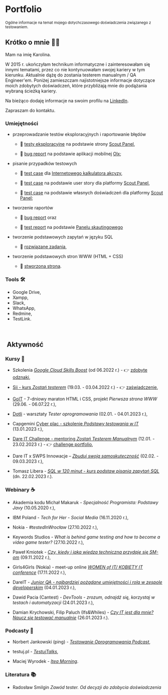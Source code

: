 # Portfolio
<sub> Ogólne informacje na temat mojego dotychczasowego doświadczenia związanego z testowaniem.

## Krótko o mnie 👩‍💻
Mam na imię Karolina.

W 2015 r. ukończyłam technikum informatyczne i zainteresowałam się innymi tematami, przez co nie kontynuowałam swojej kariery w tym kierunku. Aktualnie dążę do zostania testerem manualnym / QA Engineer'em.
Poniżej zamieszczam najistotniejsze informacje dotyczące moich zdobytych doświadczeń, które przybliżają mnie do podążania wybraną ścieżką kariery.

Na bieżąco dodaję informacje na swoim profilu na [LinkedIn](https://www.linkedin.com/in/karabiel/).
 
Zapraszam do kontaktu.


### Umiejętności
 
* przeprowadzanie testów eksploracyjnych i raportowanie błędów

 
  - :link: [testy eksploracyjne](https://github.com/karabiel/challenge_portfolio_Karolina#subtask-4-testy-eksploracyjne-na-podstawie-strony-scouts-panel) na podstawie strony [Scout Panel](https://scouts-test.futbolkolektyw.pl/),

 
  - :link: [bug report](https://docs.google.com/document/d/10Z9YXiHvSQIUTTH_gE_tWjCFvfwflCbufErSiO5BM9w/edit) na podstawie aplikacji mobilnej [Olx](https://play.google.com/store/apps/details?id=pl.tablica&hl=pl&gl=US);

 

* pisanie przypadków testowych

 
  - :link: [test case](https://docs.google.com/spreadsheets/d/1gMRvA4AzB3IckBaf9QPf3tALYW9ygNu0e_rcYhbp9M8/edit?usp=sharing) dla [Internetowego kalkulatora akcyzy](https://obliczakcyze.pl/),

 
  - :link: [test case](https://docs.google.com/document/d/16axYt9oWGVhoxJG_qsYtjMcE5DUH_8Lb6Pc2V6E4WtQ/edit) na podstawie user story dla platformy [Scout Panel](https://scouts-test.futbolkolektyw.pl/),
 
 
  - :link: [test case](https://docs.google.com/document/d/1GMdhsz729eZkyM9er0wHh-U1uyYDE_b8DTaAOpzDUXg/edit) na podstawie własnych doświadczeń dla platformy [Scout Panel](https://scouts-test.futbolkolektyw.pl/);
 
 
* tworzenie raportów
 
 
  - :link: [bug report](https://docs.google.com/document/d/1fc_X-yDKoup5dAW1CryDtON9PDTs1DBv-mdBZgsI9uk/edit) oraz

 
  - :link: [test report](https://docs.google.com/document/d/1KBOfmVwDDewuCNtc_5K7XHYyNXzRtOEJ_VUHEgW1zSM/edit) na podstawie [Panelu skautingowego](https://scouts.futbolkolektyw.pl/)


* tworzenie podstawowych zapytań w języku SQL

 
  - :link: [rozwiązane zadania](https://github.com/karabiel/challenge_portfolio_Karolina#subtask-3-zadania-weight_lifting),

* tworzenie podstawowych stron WWW (HTML + CSS)

 
  - :link: [stworzona strona](https://62c29c2fac36813543eb1f90--venerable-chaja-3bae5f.netlify.app/).


### Tools :hammer_and_wrench:
- Google Drive,
- Xampp,
- Slack,
- WhatsApp,
- Redmine,
- TestLink.

<br>
  
##  Aktywność


### Kursy :school_satchel:

* Szkolenia [*Google Cloud Skills Boost*](https://www.cloudskillsboost.google/) (od 06.2022 r.) - :point_right: [zdobyte odznaki](https://www.cloudskillsboost.google/public_profiles/f9509f71-eac0-4a44-8aa6-6cc23e8eb26a),

* [Sii - kurs *Zostań testerem*](https://sii.pl/szkolenia/oferta/zostan-testerem/) (19.03. - 03.04.2022 r.) - :point_right: [zaświadczenie](https://drive.google.com/file/d/1vqA5gkPpQiQY4HiVvZ-A2paccgTGGMYn/view),

* [GoIT](https://m.goit.global/pl/) - 7-dniowy maraton HTML i CSS, projekt *Pierwsza strona WWW* (29.06. - 06.07.22 r.),

* [Dotli](https://dotli.pl/qc/) - warsztaty *Tester oprogramowania* (02.01. - 04.01.2023 r.),

* Capgemini [Cyber plac - szkolenie *Podstawy testowania w IT*](https://kursy.cyberplac.pl/product/podstawy-testowania-w-it/) (13.01.2023 r.),

* [Dare IT Challenge - mentoring *Zostań Testerem Manualnym*](https://www.dareit.io/challenges/qa-manual-testing) (12.01. - 23.02.2023 r.) - :point_right: [challenge portfolio](https://github.com/karabiel/challenge_portfolio_Karolina),

* Dare IT x SWPS Innowacje – [*Zbuduj swoją samoskuteczność*](https://kurs.dareit.io/) (02.02. - 09.03.2023 r.),

* Tomasz Libera - [*SQL w 120 minut - kurs podstaw pisania zapytań SQL*](https://www.kursysql.pl/szkolenie-sql-w-120-minut/) (dn. 22.02.2023 r.).


### Webinary :coffee:

* Akademia kodu Michał Makaruk - *Specjalność Programista: Podstawy Javy* (10.05.2020 r.),

* IBM Poland - *Tech for Her - Social Media* (16.11.2020 r.),

* Nokia - *#testedInWrocław* (27.10.2022 r.),

* Keywords Studios - *What is behind game testing and how to become a video game tester?* (27.10.2022 r.),

* Paweł Kmiotek - [*Czy, kiedy i jaka wiedza techniczna przydaje się SM-om*](https://www.youtube.com/watch?v=zuZGkgmXcQQ) (09.11.2022 r.),

* Girls4Girls (Nokia) - meet-up online [*WOMEN of IT/ KOBIETY IT conference*](https://nokiabydgoszcz.pl/kobiety-w-it/girls-for-girls/) (17.11.2022 r.),

* DareIT - [*Junior QA - najbardziej pożądane umiejętności i rola w zespole developerskim*](https://www.youtube.com/live/RUAwpJq928A?feature=share) (04.01.2023 r.),

* Dawid Pacia (Cantest) - *DevTools - zrozum, odnajdź się, korzystaj w testach i automatyzacji* (24.01.2023 r.),

* Damian Krychowski, Filip Paluch (Ifs&Whiles) - [*Czy IT jest dla mnie? Naucz się testować manualnie*](https://event.webinarjam.com/replay/22/gp56gf3h8ytzggtk21) (26.01.2023 r.).


### Podcasty :thought_balloon:

* Norbert Jankowski (ping) - [*Testowanie Oprogramowania Podcast*](https://podcasts.google.com/feed/aHR0cHM6Ly9wb2RjYXN0dGVzdG93YW5pZS5wbC9mZWVkLw),

* testuj.pl - [*TestujTalks*](https://podcasts.google.com/feed/aHR0cHM6Ly9mZWVkcy5jYXB0aXZhdGUuZm0vdGVzdHVqdGFsa3Mv),

* Maciej Wyrodek - [*Itea Morning*](https://podcasts.google.com/feed/aHR0cHM6Ly9hbmNob3IuZm0vcy82NjJlZDEwOC9wb2RjYXN0L3Jzcw).


### Literatura :books:

* Radosław Smilgin *Zawód tester. Od decyzji do zdobycia doświadczenia*
